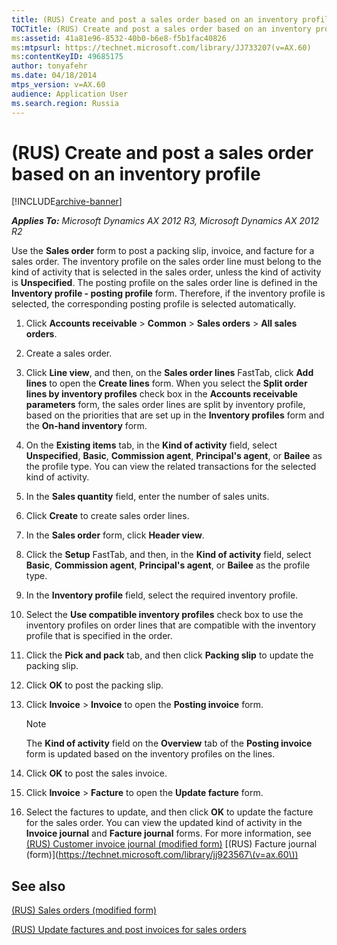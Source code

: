 ```yaml
---
title: (RUS) Create and post a sales order based on an inventory profile
TOCTitle: (RUS) Create and post a sales order based on an inventory profile
ms:assetid: 41a81e96-8532-40b0-b6e8-f5b1fac40826
ms:mtpsurl: https://technet.microsoft.com/library/JJ733207(v=AX.60)
ms:contentKeyID: 49685175
author: tonyafehr
ms.date: 04/18/2014
mtps_version: v=AX.60
audience: Application User
ms.search.region: Russia
---
```


# (RUS) Create and post a sales order based on an inventory profile 


[!INCLUDE[archive-banner](includes/archive-banner.md)]


_**Applies To:** Microsoft Dynamics AX 2012 R3, Microsoft Dynamics AX 2012 R2_

Use the **Sales order** form to post a packing slip, invoice, and facture for a sales order. The inventory profile on the sales order line must belong to the kind of activity that is selected in the sales order, unless the kind of activity is **Unspecified**. The posting profile on the sales order line is defined in the **Inventory profile - posting profile** form. Therefore, if the inventory profile is selected, the corresponding posting profile is selected automatically.

1.  Click **Accounts receivable** \> **Common** \> **Sales orders** \> **All sales orders**.

2.  Create a sales order.

3.  Click **Line view**, and then, on the **Sales order lines** FastTab, click **Add lines** to open the **Create lines** form. When you select the **Split order lines by inventory profiles** check box in the **Accounts receivable parameters** form, the sales order lines are split by inventory profile, based on the priorities that are set up in the **Inventory profiles** form and the **On-hand inventory** form.

4.  On the **Existing items** tab, in the **Kind of activity** field, select **Unspecified**, **Basic**, **Commission agent**, **Principal's agent**, or **Bailee** as the profile type. You can view the related transactions for the selected kind of activity.

5.  In the **Sales quantity** field, enter the number of sales units.

6.  Click **Create** to create sales order lines.

7.  In the **Sales order** form, click **Header view**.

8.  Click the **Setup** FastTab, and then, in the **Kind of activity** field, select **Basic**, **Commission agent**, **Principal's agent**, or **Bailee** as the profile type.

9.  In the **Inventory profile** field, select the required inventory profile.

10. Select the **Use compatible inventory profiles** check box to use the inventory profiles on order lines that are compatible with the inventory profile that is specified in the order.

11. Click the **Pick and pack** tab, and then click **Packing slip** to update the packing slip.

12. Click **OK** to post the packing slip.

13. Click **Invoice** \> **Invoice** to open the **Posting invoice** form.
    

    > [!NOTE]
    > <P>The <STRONG>Kind of activity</STRONG> field on the <STRONG>Overview</STRONG> tab of the <STRONG>Posting invoice</STRONG> form is updated based on the inventory profiles on the lines.</P>



14. Click **OK** to post the sales invoice.

15. Click **Invoice** \> **Facture** to open the **Update facture** form.

16. Select the factures to update, and then click **OK** to update the facture for the sales order. You can view the updated kind of activity in the **Invoice journal** and **Facture journal** forms. For more information, see [(RUS) Customer invoice journal (modified form)](https://technet.microsoft.com/library/jj711658\(v=ax.60\)) [(RUS) Facture journal (form)](https://technet.microsoft.com/library/jj923567\(v=ax.60\))

## See also

[(RUS) Sales orders (modified form)](https://technet.microsoft.com/library/jj733272\(v=ax.60\))

[(RUS) Update factures and post invoices for sales orders](rus-update-factures-and-post-invoices-for-sales-orders.md)

  


